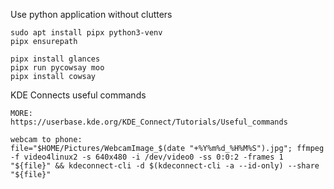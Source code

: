 Use python application without clutters
```
sudo apt install pipx python3-venv
pipx ensurepath
```
```
pipx install glances
pipx run pycowsay moo
pipx install cowsay
```

KDE Connects useful commands
```
MORE: 
https://userbase.kde.org/KDE_Connect/Tutorials/Useful_commands

webcam to phone:
file="$HOME/Pictures/WebcamImage_$(date "+%Y%m%d_%H%M%S").jpg"; ffmpeg -f video4linux2 -s 640x480 -i /dev/video0 -ss 0:0:2 -frames 1 "${file}" && kdeconnect-cli -d $(kdeconnect-cli -a --id-only) --share "${file}"
```
